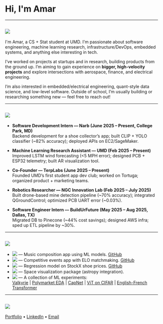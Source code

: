 # Hi, I'm Amar

---

## <img src="https://img.shields.io/badge/-About%20Me-3B82F6?style=for-the-badge" />
I'm Amar, a CS + Stat student at UMD. I'm passionate about software engineering, machine learning research, infrastructure/DevOps, embedded systems, and anything else interesting in tech.  

I’ve worked on projects at startups and in research, building products from the ground up. I’m aiming to gain experience on **bigger, high-velocity projects** and explore intersections with aerospace, finance, and electrical engineering.  

I’m also interested in embedded/electrical engineering, quant-style data science, and low-level software. Outside of school, I’m usually building or researching something new — feel free to reach out!

---

## <img src="https://img.shields.io/badge/-Experience-60A5FA?style=for-the-badge" />
- **Software Development Intern — Narb (June 2025 – Present, College Park, MD)**  
  Backend development for a shoe collector’s app; built CLIP + YOLO classifier (~82% accuracy); deployed APIs on EC2/SageMaker.  

- **Machine Learning Research Assistant — UMD (Feb 2025 – Present)**  
  Improved LSTM wind forecasting (<5 MPH error); designed PCB + ESP32 telemetry; built AR visualization tool.  

- **Co-Founder — TerpLabs (June 2025 – Present)**  
  Founded UMD’s first student app dev club; worked on Tortuga; organized product + marketing teams.  

- **Robotics Researcher — NGC Innovation Lab (Feb 2025 – July 2025)**  
  Built drone-based mine detection pipeline (~70% accuracy); integrated QGroundControl; optimized PCB UART error (~0.03%).  

- **Software Engineer Intern — BuildUrFuture (May 2025 – Aug 2025, Dallas, TX)**  
  Migrated DB to Pinecone (~44% cost savings); designed AWS infra; sped up ETL pipeline by ~30%.  

---

## <img src="https://img.shields.io/badge/-Projects-2563EB?style=for-the-badge" />
- <img src="https://img.shields.io/badge/-PianoAI-9D7EDB?style=flat-square" /> — Music composition app using ML models. [GitHub](https://github.com/AmarDhillon05/PianoAi-v2)  
- <img src="https://img.shields.io/badge/-Echelon-8B5CF6?style=flat-square" /> — Competitive events app with ELO matchmaking. [GitHub](https://github.com/AmarDhillon05/echelon)  
- <img src="https://img.shields.io/badge/-%24hoes-DC2626?style=flat-square" /> — Regression model on StockX shoe prices. [GitHub](https://github.com/AmarDhillon05/Shoes)  
- <img src="https://img.shields.io/badge/-NEMO-7393B3?style=flat-square" /> — Space visualization package (astropy integration).  
- <img src="https://img.shields.io/badge/-Data%20Science%20%2F%20ML%20Notebooks-811331?style=flat-square" /> — A collection of ML experiments:  
  [Valkyrie](https://github.com/AmarDhillon05/Valkyrie-Assessment) | 
  [Polymarket EDA](https://github.com/AmarDhillon05/Sif-EDA) | 
  [CapNet](https://github.com/AmarDhillon05/CapNet) | 
  [ViT on CIFAR](https://github.com/AmarDhillon05/Vision-transformer-on-CIFAR-100) | 
  [English-French Transformer](https://github.com/AmarDhillon05/English-to-French-transformer)  

---

## <img src="https://img.shields.io/badge/-Contact-1E40AF?style=for-the-badge" />
[Portfolio](https://site.adh05.com) • 
[LinkedIn](https://www.linkedin.com/in/amar-dhillon-917537261/) • 
[Email](mailto:adhillon053@gmail.com)

